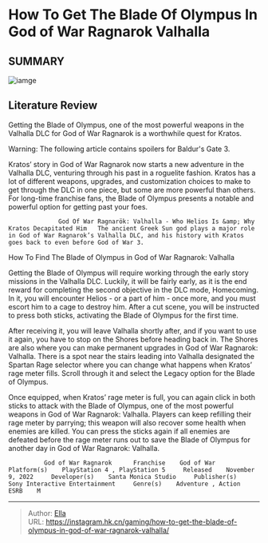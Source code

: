 # How To Get The Blade Of Olympus In God of War Ragnarok Valhalla


## SUMMARY 

![iamge](https://static1.srcdn.com/wordpress/wp-content/uploads/2023/12/how-to-get-the-blade-of-olympus-in-god-of-war-ragnarok-valhalla.jpg)

## Literature Review

Getting the Blade of Olympus, one of the most powerful weapons in the Valhalla DLC for God of War Ragnarok is a worthwhile quest for Kratos.





Warning: The following article contains spoilers for Baldur&#39;s Gate 3.




Kratos’ story in God of War Ragnarok now starts a new adventure in the Valhalla DLC, venturing through his past in a roguelite fashion. Kratos has a lot of different weapons, upgrades, and customization choices to make to get through the DLC in one piece, but some are more powerful than others. For long-time franchise fans, the Blade of Olympus presents a notable and powerful option for getting past your foes.

                  God Of War Ragnarök: Valhalla - Who Helios Is &amp; Why Kratos Decapitated Him   The ancient Greek Sun god plays a major role in God of War Ragnarok’s Valhalla DLC, and his history with Kratos goes back to even before God of War 3.   


 How To Find The Blade of Olympus in God of War Ragnarok: Valhalla 
          

Getting the Blade of Olympus will require working through the early story missions in the Valhalla DLC. Luckily, it will be fairly early, as it is the end reward for completing the second objective in the DLC mode, Homecoming. In it, you will encounter Helios - or a part of him - once more, and you must escort him to a cage to destroy him. After a cut scene, you will be instructed to press both sticks, activating the Blade of Olympus for the first time.




After receiving it, you will leave Valhalla shortly after, and if you want to use it again, you have to stop on the Shores before heading back in. The Shores are also where you can make permanent upgrades in God of War Ragnarok: Valhalla. There is a spot near the stairs leading into Valhalla designated the Spartan Rage selector where you can change what happens when Kratos’ rage meter fills. Scroll through it and select the Legacy option for the Blade of Olympus.

Once equipped, when Kratos’ rage meter is full, you can again click in both sticks to attack with the Blade of Olympus, one of the most powerful weapons in God of War Ragnarok: Valhalla. Players can keep refilling their rage meter by parrying; this weapon will also recover some health when enemies are killed. You can press the sticks again if all enemies are defeated before the rage meter runs out to save the Blade of Olympus for another day in God of War Ragnarok: Valhalla.

              God of War Ragnarok      Franchise    God of War     Platform(s)    PlayStation 4 , PlayStation 5     Released    November 9, 2022     Developer(s)    Santa Monica Studio     Publisher(s)    Sony Interactive Entertainment     Genre(s)    Adventure , Action     ESRB    M      





---

> Author: [Ella](https://instagram.hk.cn/)  
> URL: https://instagram.hk.cn/gaming/how-to-get-the-blade-of-olympus-in-god-of-war-ragnarok-valhalla/  

